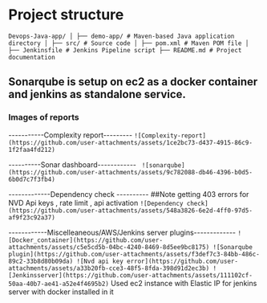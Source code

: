 # Project structure
``
Devops-Java-app/ │ ├── demo-app/ # Maven-based Java application directory │ ├── src/ # Source code │ ├── pom.xml # Maven POM file │ ├── Jenkinsfile # Jenkins Pipeline script ├── README.md # Project documentation
``
## Sonarqube is setup on ec2 as a docker container and jenkins as standalone service.
### Images of reports 

-----------Complexity report---------
``
![Complexity-report](https://github.com/user-attachments/assets/1ce2bc73-d437-4915-86c9-1f2faa4fd212)
``

----------Sonar dashboard------------
`` 
![sonarqube](https://github.com/user-attachments/assets/9c782088-db46-4396-b0d5-6b0d7c7f3fb4)
``

-------------Dependency check ----------
##Note getting 403 errors for NVD Api keys , rate limit , api activation
``
![Dependency check](https://github.com/user-attachments/assets/548a3826-6e2d-4ff0-97d5-af9f23c92a37)
``

------------Miscelleaneous/AWS/Jenkins server plugins-------------
``
![Docker_container](https://github.com/user-attachments/assets/c5e5cd5b-04bc-4240-8469-8d5ee9bc8175)
![Sonarqube plugin](https://github.com/user-attachments/assets/f3def7c3-84bb-486c-89c2-33b8d80b09da)
![Nvd api key error](https://github.com/user-attachments/assets/a33b20fb-cce3-48f5-8fda-398d91d2ec3b)
![Jenkinsserver](https://github.com/user-attachments/assets/111102cf-50aa-40b7-ae41-a52e4f4695b2)
``
Used ec2 instance with Elastic IP for jenkins server with docker installed in it

